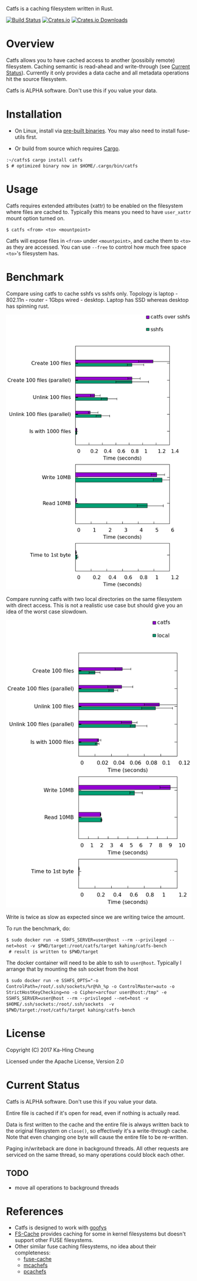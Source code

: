 Catfs is a caching filesystem written in Rust.

[![Build Status](https://travis-ci.org/kahing/catfs.svg?branch=master)](https://travis-ci.org/kahing/catfs)
[![Crates.io](https://img.shields.io/crates/v/catfs.svg)](https://crates.io/crates/catfs)
[![Crates.io Downloads](https://img.shields.io/crates/d/catfs.svg)](https://crates.io/crates/catfs)

# Overview

Catfs allows you to have cached access to another (possibily remote)
filesystem. Caching semantic is read-ahead and write-through (see
[Current Status](#current-status)). Currently it only provides a data
cache and all metadata operations hit the source filesystem.

Catfs is ALPHA software. Don't use this if you value your data.

# Installation

* On Linux, install via
  [pre-built binaries](https://github.com/kahing/catfs/releases/). You
  may also need to install fuse-utils first.

* Or build from source which requires [Cargo](http://doc.crates.io/).

```ShellSession
:~/catfs$ cargo install catfs
$ # optimized binary now in $HOME/.cargo/bin/catfs
```

# Usage

Catfs requires extended attributes (xattr) to be enabled on the
filesystem where files are cached to. Typically this means you need to
have `user_xattr` mount option turned on.

```ShellSession
$ catfs <from> <to> <mountpoint>
```

Catfs will expose files in `<from>` under `<mountpoint>`, and cache
them to `<to>` as they are accessed. You can use `--free` to control
how much free space `<to>`'s filesystem has.

# Benchmark

Compare using catfs to cache sshfs vs sshfs only. Topology is
laptop - 802.11n - router - 1Gbps wired - desktop. Laptop has SSD
whereas desktop has spinning rust.

![Benchmark result](/bench/bench.catfs_vs_sshfs.png?raw=true "Benchmark")

Compare running catfs with two local directories on the same
filesystem with direct access. This is not a realistic use case but
should give you an idea of the worst case slowdown.

![Benchmark result](/bench/bench.png?raw=true "Benchmark")

Write is twice as slow as expected since we are writing twice the
amount.

<a name="runbenchmark"></a>
To run the benchmark, do:

```ShellSession
$ sudo docker run -e SSHFS_SERVER=user@host --rm --privileged --net=host -v $PWD/target:/root/catfs/target kahing/catfs-bench
 # result is written to $PWD/target
```

The docker container will need to be able to ssh to `user@host`. Typically I arrange that by mounting the ssh socket from the host

```ShellSession
$ sudo docker run -e SSHFS_OPTS="-o ControlPath=/root/.ssh/sockets/%r@%h_%p -o ControlMaster=auto -o StrictHostKeyChecking=no -o Cipher=arcfour user@host:/tmp" -e SSHFS_SERVER=user@host --rm --privileged --net=host -v $HOME/.ssh/sockets:/root/.ssh/sockets  -v $PWD/target:/root/catfs/target kahing/catfs-bench
```

# License

Copyright (C) 2017 Ka-Hing Cheung

Licensed under the Apache License, Version 2.0

# Current Status

Catfs is ALPHA software. Don't use this if you value your data.

Entire file is cached if it's open for read, even if nothing is
actually read.

Data is first written to the cache and the entire file is always
written back to the original filesystem on `close()`, so effectively
it's a write-through cache. Note that even changing one byte will
cause the entire file to be re-written.

Paging in/writeback are done in background threads. All other requests
are serviced on the same thread, so many operations could block each
other.

## TODO

* move all operations to background threads

# References

* Catfs is designed to work with [goofys](https://github.com/kahing/goofys/)
* [FS-Cache](https://www.kernel.org/doc/Documentation/filesystems/caching/fscache.txt)
  provides caching for some in kernel filesystems but doesn't support
  other FUSE filesystems.
* Other similar fuse caching filesystems, no idea about their completeness:
  * [fuse-cache](https://sourceforge.net/projects/fuse-cache/)
  * [mcachefs](https://github.com/Doloops/mcachefs)
  * [pcachefs](https://github.com/ibizaman/pcachefs)
